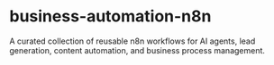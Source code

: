 # business-automation-n8n
A curated collection of reusable n8n workflows for AI agents, lead generation, content automation, and business process management.
